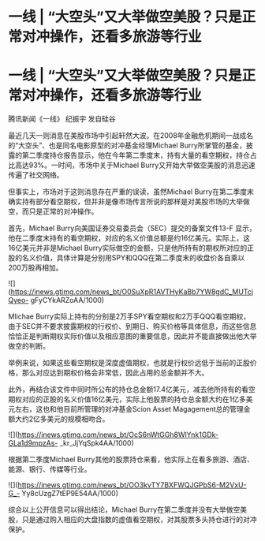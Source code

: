 # 一线 | “大空头”又大举做空美股？只是正常对冲操作，还看多旅游等行业

# 一线 | “大空头”又大举做空美股？只是正常对冲操作，还看多旅游等行业

腾讯新闻《一线》 纪振宇 发自硅谷

最近几天一则消息在美股市场中引起轩然大波。在2008年金融危机期间一战成名的“大空头”、也是同名电影原型的对冲基金经理Michael
Burry所掌管的基金，披露的第二季度持仓报告显示，他在今年第二季度末，持有大量的看空期权，持仓占比高达93%。一时间，市场中关于Michael
Burry又开始大举做空美股的消息迅速传遍了社交网络。

但事实上，市场对于这则消息存在严重的误读，虽然Michael
Burry在第二季度末确实持有部分看空期权，但并非是像市场传言所说的那样是对美股市场的大举做空，而只是正常的对冲操作。

首先，Michael Burry向美国证券交易委员会（SEC）提交的备案文件13-F
显示，他在二季度末持有的看空期权，对应的名义价值总额是约16亿美元。实际上，这16亿美元并非是Michael
Burry实际做空的金额，只是他所持有的期权所对应的正股的名义价值，具体计算是分别用SPY和QQQ在第二季度末的收盘价各自乘以200万股再相加。

![](https://inews.gtimg.com/news_bt/O0SuXpR1AVTHyKaBb7YW8gdC_MUTcjQyeo-
gFyCYkARZoAA/1000)

Mlichae
Burry实际上持有的分别是2万手SPY看空期权和2万手QQQ看空期权，由于SEC并不要求披露期权的行权价、到期日、购买价格等具体信息，而这些信息恰恰正是判断期权实际价值以及相应意图的重要信息，因此并不能直接做出他大举做空的判断。

举例来说，如果这些看空期权是深度虚值期权，也就是行权价远低于当前的正股价格，那么对应达到期权价格会非常低，因此占用的总金额并不大。

此外，再结合该文件中同时所公布的持仓总金额17.4亿美元，减去他所持有的看空期权对应的正股的名义价值16亿美元，实际上他股票的持仓总金额大约在1亿多美元左右，这也和他目前所管理的对冲基金Scion
Asset Magagement总的管理金额大约2亿多美元的规模相吻合。

![](https://inews.gtimg.com/news_bt/OcS6nWtGGh8WlYnk1GDk-GLa1d9mpzAs-
_kr_JjYqSpk4AA/1000)

根据第二季度Michael Burry其他的股票持仓来看，他实际上在看多旅游、酒店、能源、银行、传媒等行业。

![](https://inews.gtimg.com/news_bt/OO3kvTY7BXFWQJGPbS6-M2VxU-G_-
Yy8cUzgZ7tEP9E54AA/1000)

综合以上公开信息可以得出结论，Michael
Burry在第二季度并没有大举做空美股，只是通过购入相应的大盘指数的虚值看空期权，对其股票多头持仓进行的对冲保护。

